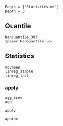 ```@contents
Pages = ["Statistics.md"]
Depth = 3
```

## Quantile

```@docs
NanQuantile_3d!
Ipaper.NanQuantile_low
```

## Statistics

```@docs
movmean
linreg_simple
linreg_fast
```

### apply

```@docs
agg_time
agg
```

```@docs
apply
```


```@docs
approx
```
